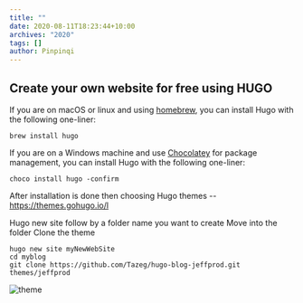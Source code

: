 ```yaml
---
title: ""
date: 2020-08-11T18:23:44+10:00
archives: "2020"
tags: []
author: Pinpinqi
---
```



## Create your own website for free using HUGO 

If you are on macOS or linux and using [homebrew](https://brew.sh/), you can install Hugo with the following one-liner:

```
brew install hugo

```

If you are on a Windows machine and use [Chocolatey](https://chocolatey.org/install) for package management, you can install Hugo with the following one-liner:

```
choco install hugo -confirm

```

After installation is done then choosing Hugo themes -- https://themes.gohugo.io/l

Hugo new site follow by a folder name you want to create
Move into the folder 
Clone the theme 

```
hugo new site myNewWebSite
cd myblog
git clone https://github.com/Tazeg/hugo-blog-jeffprod.git themes/jeffprod

```
![theme](/img/hugo-theme.jpg)



